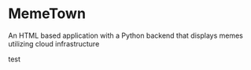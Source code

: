# MemeTown
An HTML based application with a Python backend that displays memes utilizing cloud infrastructure

test
